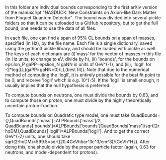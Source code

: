 In this folder are individual bounds corresponding to the first arXiv version of the manuscript "NASDUCK: New Constraints on Axion-like Dark Matter from Floquet Quantum Detector". The bound was divided into several pickle folders so that it can be uploaded to a GitHub repository, but to get the full bound, one needs to use the data of all files.

In each file, one can find a span of 95% CL bounds on a span of masses, specified (in Hz), by the file name. Each file is a single dictionary, saved using the python3 pickle library, and should be loaded with pickle as well. The keys of each dictionary are (i)'mass' for the vector of masses in this file (in Hz units, to change to eV, divide by h), (ii) 'bounds', for the bounds on epsilon_P gaPP+epslion_N gaNN in units of GeV^{-1}, and (iii), 'logll' for -2*log(LL(gaPP=gaNN=0)/LL(best fit)). Note that due to the numerical method of computing the 'logll', it is entirely possible for the best fit point to be 0, and receive 'logll' which is e.g. 10^(-5). If the 'logll' is small enough, it usually implies that the null hypothesis is preferred.

To compute bounds on neutrons, one must divide the bounds by 0.63, and to compute those on proton, one must divide by the highly theoretically uncertain proton-fraction.

To compute bounds on Quadratic type model, one must take QuadBounds={},QuadBounds['mass']=ALPBounds['mass']/2, QuadBounds['bounds']=ALPBounds['bounds']QuadBounds['mass']/sqrt[2rhoDM],QuadBounds['logll']=ALPBounds['logll']. And to get the correct GeV^{-2} units, one should take sqrt(2rhoDM)=599.5=sqrt(20.4GeVhbar^3c^3/cm^3)/(GeVh*Hz). After doing this, one should divide by the proper particle factor (again, 0.63 for neutrons, and model-dependent for protons).

